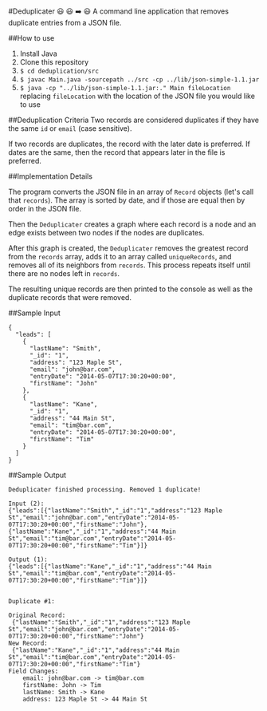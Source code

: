 #Deduplicater :smiley: :smiley: :arrow_right: :smiley:
A command line application that removes duplicate entries from a JSON file.

##How to use
1. Install Java
1. Clone this repository
1. `$ cd deduplication/src`
1. `$ javac Main.java -sourcepath ../src -cp ../lib/json-simple-1.1.jar`
1. `$ java -cp "../lib/json-simple-1.1.jar:." Main fileLocation` replacing `fileLocation` with the location of the JSON file you would like to use

##Deduplication Criteria
Two records are considered duplicates if they have the same `id` or `email` (case sensitive).

If two records are duplicates, the record with the later date is preferred. If dates are the same, then the record that appears later in the file is preferred.

##Implementation Details

The program converts the JSON file in an array of `Record` objects (let's call that `records`). The array is sorted by date, and if those are equal then by order in the JSON file.

Then the `Deduplicater` creates a graph where each record is a node and an edge exists between two nodes if the nodes are duplicates.

After this graph is created, the `Deduplicater` removes the greatest record from the `records` array, adds it to an array called `uniqueRecords`, and removes all of its neighbors from `records`. This process repeats itself until there are no nodes left in `records`.

The resulting unique records are then printed to the console as well as the duplicate records that were removed.

##Sample Input
```
{
  "leads": [
    {
      "lastName": "Smith",
      "_id": "1",
      "address": "123 Maple St",
      "email": "john@bar.com",
      "entryDate": "2014-05-07T17:30:20+00:00",
      "firstName": "John"
    },
    {
      "lastName": "Kane",
      "_id": "1",
      "address": "44 Main St",
      "email": "tim@bar.com",
      "entryDate": "2014-05-07T17:30:20+00:00",
      "firstName": "Tim"
    }
  ]
}
```

##Sample Output
```
Deduplicater finished processing. Removed 1 duplicate!

Input (2):
{"leads":[{"lastName":"Smith","_id":"1","address":"123 Maple St","email":"john@bar.com","entryDate":"2014-05-07T17:30:20+00:00","firstName":"John"},{"lastName":"Kane","_id":"1","address":"44 Main St","email":"tim@bar.com","entryDate":"2014-05-07T17:30:20+00:00","firstName":"Tim"}]}

Output (1):
{"leads":[{"lastName":"Kane","_id":"1","address":"44 Main St","email":"tim@bar.com","entryDate":"2014-05-07T17:30:20+00:00","firstName":"Tim"}]}


Duplicate #1:

Original Record:
 {"lastName":"Smith","_id":"1","address":"123 Maple St","email":"john@bar.com","entryDate":"2014-05-07T17:30:20+00:00","firstName":"John"}
New Record:
 {"lastName":"Kane","_id":"1","address":"44 Main St","email":"tim@bar.com","entryDate":"2014-05-07T17:30:20+00:00","firstName":"Tim"}
Field Changes:
    email: john@bar.com -> tim@bar.com
    firstName: John -> Tim
    lastName: Smith -> Kane
    address: 123 Maple St -> 44 Main St
```